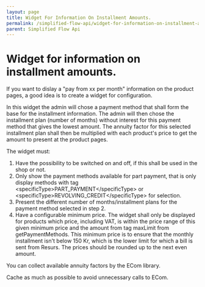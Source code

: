 ```yaml
---
layout: page
title: Widget For Information On Installment Amounts.
permalink: /simplified-flow-api/widget-for-information-on-installment-amounts./
parent: Simplified Flow Api
---
```



# Widget for information on installment amounts. 

If you want to dislay a "pay from xx per month" information on the
product pages, a good idea is to create a widget for configuration.

In this widget the admin will chose a payment method that shall form the
base for the installment information. The admin will then chose the
installment plan (number of months) without interest for this payment
method that gives the lowest amount. The annuity factor for this
selected installment plan shall then be multiplied with each product's
price to get the amount to present at the product pages.

The widget must:

1.  Have the possibility to be switched on and off, if this shall be
    used in the shop or not.
2.  Only show the payment methods available for part payment, that is
    only display methods with tag
    \<specificType\>PART_PAYMENT\</specificType\> or
    \<specificType\>REVOLVING_CREDIT\</specificType\> for selection.
3.  Present the different number of months/installment plans for the
    payment method selected in step 2.
4.  Have a configurable minimum price. The widget shall only be
    displayed for products which price, including VAT, is within the
    price range of this given minimum price and the amount from tag
    maxLimit from getPaymentMethods. This minimum price is to ensure
    that the monthly installment isn't below 150 Kr, which is the lower
    limit for which a bill is sent from Resurs.
The prices should be rounded up to the next even amount.

You can collect available annuity factors by the ECom library.

Cache as much as possible to avoid unnecessary calls to ECom.

